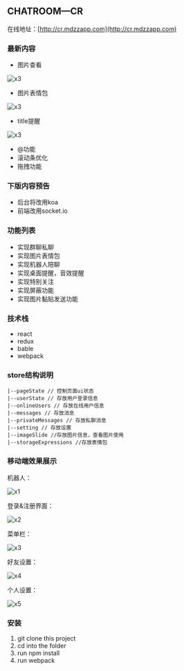 ## CHATROOM—CR

在线地址：[http://cr.mdzzapp.com](http://cr.mdzzapp.com)

### 最新内容

- 图片查看

 ![x3](./images/news-1.png)

- 图片表情包

 ![x3](./images/news-2.png)

- title提醒

 ![x3](./images/news-0.png)


- @功能
- 滚动条优化
- 拖拽功能

### 下版内容预告
- 后台将改用koa
- 前端改用socket.io

### 功能列表

- 实现群聊私聊
- 实现图片表情包
- 实现机器人陪聊
- 实现桌面提醒，音效提醒
- 实现特别关注
- 实现屏蔽功能
- 实现图片黏贴发送功能

### 技术栈
- react
- redux
- bable
- webpack

### store结构说明

```
|--pageState // 控制页面ui状态
|--userState // 存放用户登录信息
|--onlineUsers // 存放在线用户信息
|--messages // 存放消息
|--privateMessages // 存放私聊消息
|--setting // 存放设置
|--imageSlide //存放图片信息，查看图片使用
|--storageExpressions //存放表情包
```
### 移动端效果展示

机器人：

![x1](./images/x1.jpg)

登录&注册界面：

![x2](./images/x2.png)

菜单栏：

![x3](./images/x3.png)

好友设置：

![x4](./images/x4.png)

个人设置：

![x5](./images/x5.png)

### 安装

1. git clone this project
2. cd into the folder
3. run npm install
4. run webpack
